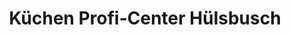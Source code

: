 ---
title: "Küchen Profi-Center Hülsbusch"
url: /weinboehla/kuechen-profi-center-huelsbusch-ehrlichtweg/
shop: Küchen
---